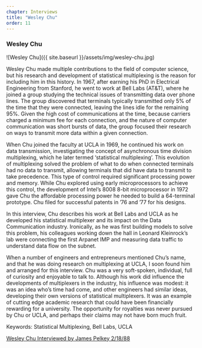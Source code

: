 ```yaml
---
chapter: Interviews
title: "Wesley Chu"
order: 11
---
```


### Wesley Chu

![Wesley Chu]({{ site.baseurl }}/assets/img/wesley-chu.jpg)

Wesley Chu made multiple contributions to the field of computer science, but his research and development of statistical multiplexing is the reason for including him in this history. In 1967, after earning his PhD in Electrical Engineering from Stanford, he went to work at Bell Labs (AT&T), where he joined a group studying the technical issues of transmitting data over phone lines. The group discovered that terminals typically transmitted only 5% of the time that they were connected, leaving the lines idle for the remaining 95%. Given the high cost of communications at the time, because carriers charged a minimum fee for each connection, and the nature of computer communication was short bursts of data, the group focused their research on ways to transmit more data within a given connection.

When Chu joined the faculty at UCLA in 1969, he continued his work on data transmission, investigating the concept of asynchronous time division multiplexing, which he later termed ‘statistical multiplexing’. This evolution of multiplexing solved the problem of what to do when connected terminals had no data to transmit, allowing terminals that did have data to transmit to take precedence. This type of control required significant processing power and memory. While Chu explored using early microprocessors to achieve this control, the development of Intel’s 8008 8-bit microprocessor in 1972 gave Chu the affordable processing power he needed to build a 64-terminal prototype. Chu filed for successful patents in ’76 and ’77 for his designs.

In this interview, Chu describes his work at Bell Labs and UCLA as he developed his statistical multiplexer and its impact on the Data Communication industry. Ironically, as he was first building models to solve this problem, his colleagues working down the hall in Leonard Kleinrock’s lab were connecting the first Arpanet IMP and measuring data traffic to understand data flow on the subnet.

When a number of engineers and entrepreneurs mentioned Chu’s name, and that he was doing research on multiplexing at UCLA, I soon found him and arranged for this interview. Chu was a very soft-spoken, individual, full of curiosity and enjoyable to talk to. Although his work did influence the developments of multiplexers in the industry, his influence was modest: it was an idea who’s time had come, and other engineers had similar ideas, developing their own versions of statistical multiplexers.  It was an example of cutting edge academic research that could have been financially rewarding for a university. The opportunity for royalties was never pursued by Chu or UCLA, and perhaps their claims may not have born much fruit.

Keywords: Statistical Multiplexing, Bell Labs, UCLA

[Wesley Chu Interviewed by James Pelkey 2/18/88](https://archive.computerhistory.org/resources/access/text/2018/02/102738737-05-01-acc.pdf)
